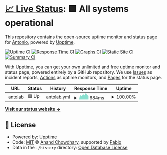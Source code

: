 # [📈 Live Status](https://totoLab.github.io/upptime): <!--live status--> **🟩 All systems operational**

This repository contains the open-source uptime monitor and status page for [Antonio](antolab.xyz), powered by [Upptime](https://github.com/upptime/upptime).

[![Uptime CI](https://github.com/totoLab/upptime/workflows/Uptime%20CI/badge.svg)](https://github.com/totoLab/upptime/actions?query=workflow%3A%22Uptime+CI%22)
[![Response Time CI](https://github.com/totoLab/upptime/workflows/Response%20Time%20CI/badge.svg)](https://github.com/totoLab/upptime/actions?query=workflow%3A%22Response+Time+CI%22)
[![Graphs CI](https://github.com/totoLab/upptime/workflows/Graphs%20CI/badge.svg)](https://github.com/totoLab/upptime/actions?query=workflow%3A%22Graphs+CI%22)
[![Static Site CI](https://github.com/totoLab/upptime/workflows/Static%20Site%20CI/badge.svg)](https://github.com/totoLab/upptime/actions?query=workflow%3A%22Static+Site+CI%22)
[![Summary CI](https://github.com/totoLab/upptime/workflows/Summary%20CI/badge.svg)](https://github.com/totoLab/upptime/actions?query=workflow%3A%22Summary+CI%22)

With [Upptime](https://upptime.js.org), you can get your own unlimited and free uptime monitor and status page, powered entirely by a GitHub repository. We use [Issues](https://github.com/totoLab/upptime/issues) as incident reports, [Actions](https://github.com/totoLab/upptime/actions) as uptime monitors, and [Pages](https://totoLab.github.io/upptime) for the status page.

<!--start: status pages-->
<!-- This summary is generated by Upptime (https://github.com/upptime/upptime) -->
<!-- Do not edit this manually, your changes will be overwritten -->
<!-- prettier-ignore -->
| URL | Status | History | Response Time | Uptime |
| --- | ------ | ------- | ------------- | ------ |
| <img alt="" src="https://icons.duckduckgo.com/ip3/www.antolab.net.ico" height="13"> [antolab](https://www.antolab.net) | 🟩 Up | [antolab.yml](https://github.com/totoLab/upptime/commits/HEAD/history/antolab.yml) | <details><summary><img alt="Response time graph" src="./graphs/antolab/response-time-week.png" height="20"> 684ms</summary><br><a href="https://totolab.github.io/upptime/history/antolab"><img alt="Response time 530" src="https://img.shields.io/endpoint?url=https%3A%2F%2Fraw.githubusercontent.com%2FtotoLab%2Fupptime%2FHEAD%2Fapi%2Fantolab%2Fresponse-time.json"></a><br><a href="https://totolab.github.io/upptime/history/antolab"><img alt="24-hour response time 597" src="https://img.shields.io/endpoint?url=https%3A%2F%2Fraw.githubusercontent.com%2FtotoLab%2Fupptime%2FHEAD%2Fapi%2Fantolab%2Fresponse-time-day.json"></a><br><a href="https://totolab.github.io/upptime/history/antolab"><img alt="7-day response time 684" src="https://img.shields.io/endpoint?url=https%3A%2F%2Fraw.githubusercontent.com%2FtotoLab%2Fupptime%2FHEAD%2Fapi%2Fantolab%2Fresponse-time-week.json"></a><br><a href="https://totolab.github.io/upptime/history/antolab"><img alt="30-day response time 626" src="https://img.shields.io/endpoint?url=https%3A%2F%2Fraw.githubusercontent.com%2FtotoLab%2Fupptime%2FHEAD%2Fapi%2Fantolab%2Fresponse-time-month.json"></a><br><a href="https://totolab.github.io/upptime/history/antolab"><img alt="1-year response time 530" src="https://img.shields.io/endpoint?url=https%3A%2F%2Fraw.githubusercontent.com%2FtotoLab%2Fupptime%2FHEAD%2Fapi%2Fantolab%2Fresponse-time-year.json"></a></details> | <details><summary><a href="https://totolab.github.io/upptime/history/antolab">100.00%</a></summary><a href="https://totolab.github.io/upptime/history/antolab"><img alt="All-time uptime 98.85%" src="https://img.shields.io/endpoint?url=https%3A%2F%2Fraw.githubusercontent.com%2FtotoLab%2Fupptime%2FHEAD%2Fapi%2Fantolab%2Fuptime.json"></a><br><a href="https://totolab.github.io/upptime/history/antolab"><img alt="24-hour uptime 100.00%" src="https://img.shields.io/endpoint?url=https%3A%2F%2Fraw.githubusercontent.com%2FtotoLab%2Fupptime%2FHEAD%2Fapi%2Fantolab%2Fuptime-day.json"></a><br><a href="https://totolab.github.io/upptime/history/antolab"><img alt="7-day uptime 100.00%" src="https://img.shields.io/endpoint?url=https%3A%2F%2Fraw.githubusercontent.com%2FtotoLab%2Fupptime%2FHEAD%2Fapi%2Fantolab%2Fuptime-week.json"></a><br><a href="https://totolab.github.io/upptime/history/antolab"><img alt="30-day uptime 95.42%" src="https://img.shields.io/endpoint?url=https%3A%2F%2Fraw.githubusercontent.com%2FtotoLab%2Fupptime%2FHEAD%2Fapi%2Fantolab%2Fuptime-month.json"></a><br><a href="https://totolab.github.io/upptime/history/antolab"><img alt="1-year uptime 98.85%" src="https://img.shields.io/endpoint?url=https%3A%2F%2Fraw.githubusercontent.com%2FtotoLab%2Fupptime%2FHEAD%2Fapi%2Fantolab%2Fuptime-year.json"></a></details>

<!--end: status pages-->

[**Visit our status website →**](https://totoLab.github.io/upptime)

## 📄 License

- Powered by: [Upptime](https://github.com/upptime/upptime)
- Code: [MIT](./LICENSE) © [Anand Chowdhary](https://anandchowdhary.com), supported by [Pabio](https://pabio.com)
- Data in the `./history` directory: [Open Database License](https://opendatacommons.org/licenses/odbl/1-0/)
